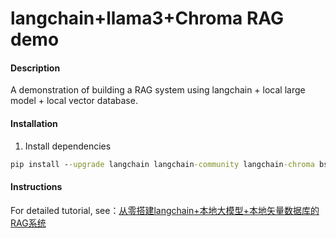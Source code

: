 # langchain+llama3+Chroma RAG demo

#### Description
A demonstration of building a RAG system using langchain + local large model + local vector database.

#### Installation

1.  Install dependencies
```cmd
pip install --upgrade langchain langchain-community langchain-chroma bs4
```

#### Instructions

For detailed tutorial, see：[从零搭建langchain+本地大模型+本地矢量数据库的RAG系统](http://www.wfcoding.com/articles/practice/01%E4%BB%8E%E9%9B%B6%E6%90%AD%E5%BB%BAlangchain+%E6%9C%AC%E5%9C%B0%E5%A4%A7%E6%A8%A1%E5%9E%8B+%E6%9C%AC%E5%9C%B0%E7%9F%A2%E9%87%8F%E6%95%B0%E6%8D%AE%E5%BA%93%E7%9A%84rag%E7%B3%BB%E7%BB%9F/)
